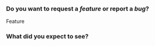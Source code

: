 <!--
DO NOT FILE ISSUES FOR GENERAL SUPPORT QUESTIONS.

The issue tracker is for reporting bugs and feature requests only.
For end-user related support questions, refer to one of the following:

- Stack Overflow (using the "traefik" tag): https://stackoverflow.com/questions/tagged/traefik
- the Traefik community Slack channel: https://traefik.herokuapp.com

-->


### Do you want to request a *feature* or report a *bug*?

Feature

### What did you expect to see?

<!--

HOW TO WRITE A GOOD ISSUE?

- Respect the issue template as much as possible.
- If it's possible use the command `traefik bug`. See https://www.youtube.com/watch?v=Lyz62L8m93I.
- The title must be short and descriptive.
- Explain the conditions which led you to write this issue: the context.
- The context should lead to something, an idea or a problem that you’re facing.
- Remain clear and concise.
- Format your messages to help the reader focus on what matters and understand the structure of your message, use Markdown syntax https://help.github.com/articles/github-flavored-markdown

-->

